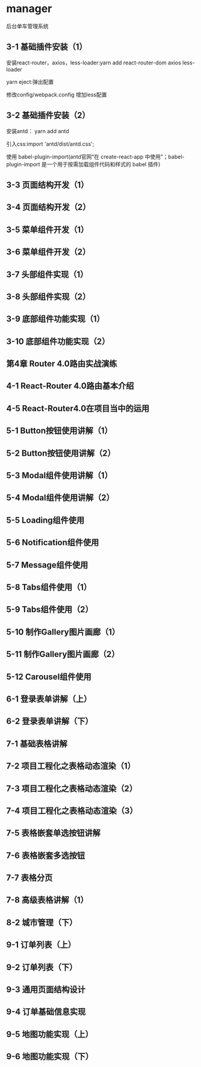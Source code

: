 # manager
后台单车管理系统
<h2>3-1 基础插件安装（1）</h2>
<p>安装react-router，axios，less-loader:yarn add react-router-dom axios less-loader</p>
<p>yarn eject:弹出配置</p>
<p>修改config/webpack.config 增加less配置</p>
<h2>3-2 基础插件安装（2）</h2>
<p>安装antd： yarn add antd</p>
<p>引入css:import 'antd/dist/antd.css';</p>
<p>使用 babel-plugin-import(antd官网“在 create-react-app 中使用”；babel-plugin-import 是一个用于按需加载组件代码和样式的 babel 插件)</p>
<h2>3-3 页面结构开发（1）</h2>
<h2>3-4 页面结构开发（2）</h2>
<h2>3-5 菜单组件开发（1）</h2>
<h2>3-6 菜单组件开发（2）</h2>
<h2>3-7 头部组件实现（1）</h2>
<h2>3-8 头部组件实现（2）</h2>
<h2>3-9 底部组件功能实现（1）</h2>
<h2>3-10 底部组件功能实现（2）</h2>
<h2>第4章 Router 4.0路由实战演练</h2>
<h2>4-1 React-Router 4.0路由基本介绍</h2>
<h2>4-5 React-Router4.0在项目当中的运用</h2>
<h2>5-1 Button按钮使用讲解（1）</h2>
<h2>5-2 Button按钮使用讲解（2）</h2>
<h2>5-3 Modal组件使用讲解（1）</h2>
<h2>5-4 Modal组件使用讲解（2）</h2>
<h2>5-5 Loading组件使用</h2>
<h2>5-6 Notification组件使用</h2>
<h2>5-7 Message组件使用</h2>
<h2>5-8 Tabs组件使用（1）</h2>
<h2>5-9 Tabs组件使用（2）</h2>
<h2>5-10 制作Gallery图片画廊（1）</h2>
<h2>5-11 制作Gallery图片画廊（2）</h2>
<h2>5-12 Carousel组件使用</h2>
<h2>6-1 登录表单讲解（上）</h2>
<h2>6-2 登录表单讲解（下）</h2>
<h2>7-1 基础表格讲解</h2>
<h2>7-2 项目工程化之表格动态渲染（1）</h2>
<h2>7-3 项目工程化之表格动态渲染（2）</h2>
<h2>7-4 项目工程化之表格动态渲染（3）</h2>
<h2>7-5 表格嵌套单选按钮讲解</h2>
<h2>7-6 表格嵌套多选按钮</h2>
<h2>7-7 表格分页</h2>
<h2>7-8 高级表格讲解（1）</h2>
<h2>8-2 城市管理（下）</h2>
<h2>9-1 订单列表（上）</h2>
<h2>9-2 订单列表（下）</h2>
<h2>9-3 通用页面结构设计</h2>
<h2>9-4 订单基础信息实现</h2>
<h2>9-5 地图功能实现（上）</h2>
<h2>9-6 地图功能实现（下）</h2>
<p></p>
<p></p>
<p></p>
<p></p>
<p></p>
<p></p>
<p></p>
<p></p>
<p></p>
<p></p>
